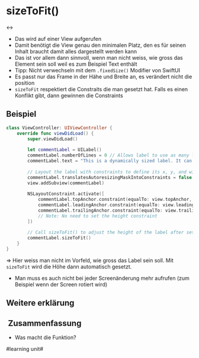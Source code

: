 # sizeToFit()
↔️

- Das wird auf einer View aufgerufen
- Damit benötigt die View genau den minimalen Platz, den es für seinen Inhalt braucht damit alles dargestellt werden kann
- Das ist vor allem dann sinnvoll, wenn man nicht weiss, wie gross das Element sein soll weil es zum Beispiel Text enthält
- Tipp: Nicht verwechseln mit dem `.fixedSize()` Modifier von SwiftUI
- Es passt nur das Frame in der Hähe und Breite an, es verändert nicht die position
- `sizeToFit` respektiert die Constraits die man gesetzt hat. Falls es einen Konflikt gibt, dann gewinnen die Constraints


## Beispiel

```swift
class ViewController: UIViewController {
    override func viewDidLoad() {
        super.viewDidLoad()
        
        let commentLabel = UILabel()
        commentLabel.numberOfLines = 0 // Allows label to use as many lines as needed
        commentLabel.text = "This is a dynamically sized label. It can expand to fit a large amount of text without truncating. sizeToFit() will be used to make sure all the content is visible."
        
        // Layout the label with constraints to define its x, y, and width (optional)
        commentLabel.translatesAutoresizingMaskIntoConstraints = false
        view.addSubview(commentLabel)
        
        NSLayoutConstraint.activate([
            commentLabel.topAnchor.constraint(equalTo: view.topAnchor, constant: 20),
            commentLabel.leadingAnchor.constraint(equalTo: view.leadingAnchor, constant: 20),
            commentLabel.trailingAnchor.constraint(equalTo: view.trailingAnchor, constant: -20)
            // Note: No need to set the height constraint
        ])
        
        // Call sizeToFit() to adjust the height of the label after setting its text
        commentLabel.sizeToFit()
    }
}
```

=\> Hier weiss man nicht im Vorfeld, wie gross das Label sein soll. Mit `sizeToFit` wird die Höhe dann automatisch gesetzt. 

- Man muss es auch nicht bei jeder Screenänderung mehr aufrufen (zum Beispiel wenn der Screen rotiert wird)

## Weitere erklärung

##  Zusammenfassung
- Was macht die Funktion?

#learning unit#